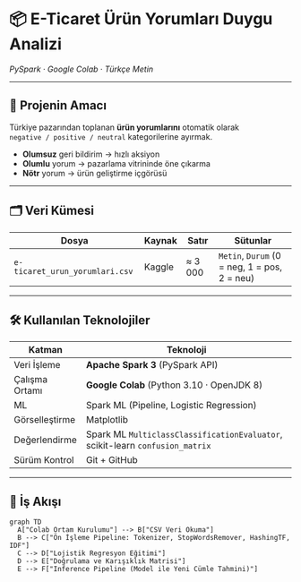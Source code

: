# 📦 E-Ticaret Ürün Yorumları Duygu Analizi  
*PySpark · Google Colab · Türkçe Metin*

---

## 🚀 Projenin Amacı
Türkiye pazarından toplanan **ürün yorumlarını** otomatik olarak  
`negative / positive / neutral` kategorilerine ayırmak.

- **Olumsuz** geri bildirim → hızlı aksiyon  
- **Olumlu** yorum → pazarlama vitrininde öne çıkarma  
- **Nötr** yorum → ürün geliştirme içgörüsü

---

## 🗂️ Veri Kümesi

| Dosya | Kaynak | Satır | Sütunlar |
|-------|--------|-------|----------|
| `e-ticaret_urun_yorumlari.csv` | Kaggle | ≈ 3 000 | `Metin`, `Durum` (0 = neg, 1 = pos, 2 = neu) |

---

## 🛠️ Kullanılan Teknolojiler

| Katman | Teknoloji |
|--------|-----------|
| Veri İşleme | **Apache Spark 3** (PySpark API) |
| Çalışma Ortamı | **Google Colab** (Python 3.10 · OpenJDK 8) |
| ML | Spark ML (Pipeline, Logistic Regression) |
| Görselleştirme | Matplotlib |
| Değerlendirme | Spark ML `MulticlassClassificationEvaluator`, scikit-learn `confusion_matrix` |
| Sürüm Kontrol | Git + GitHub |

---


## 🔄 İş Akışı

```mermaid
graph TD
  A["Colab Ortam Kurulumu"] --> B["CSV Veri Okuma"]
  B --> C["Ön İşleme Pipeline: Tokenizer, StopWordsRemover, HashingTF, IDF"]
  C --> D["Lojistik Regresyon Eğitimi"]
  D --> E["Doğrulama ve Karışıklık Matrisi"]
  E --> F["Inference Pipeline (Model ile Yeni Cümle Tahmini)"]

